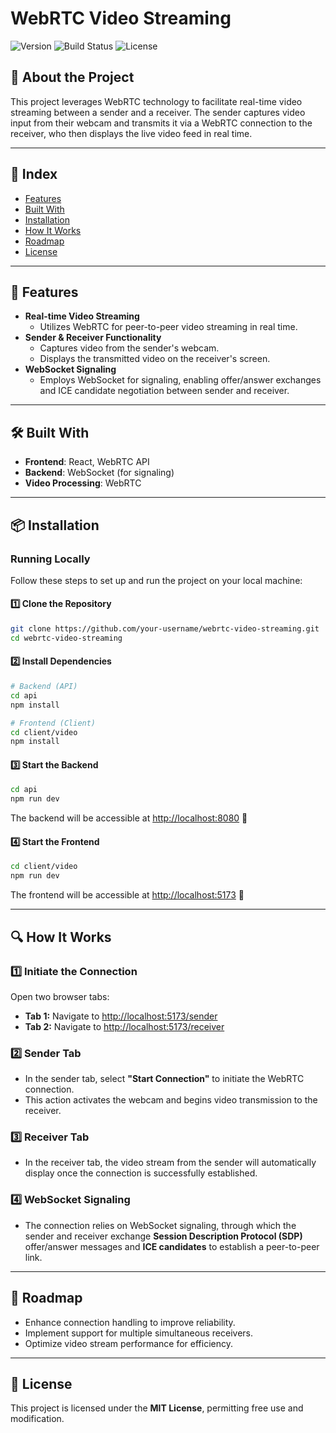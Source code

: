 # WebRTC Video Streaming

![Version](https://img.shields.io/badge/version-1.0.0-blue)
![Build Status](https://img.shields.io/badge/build-passing-brightgreen)
![License](https://img.shields.io/badge/license-MIT-lightgrey)

## 📌 About the Project
This project leverages WebRTC technology to facilitate real-time video streaming between a sender and a receiver. The sender captures video input from their webcam and transmits it via a WebRTC connection to the receiver, who then displays the live video feed in real time.

---

## 📑 Index
- [Features](#-features)
- [Built With](#-built-with)
- [Installation](#-installation)
- [How It Works](#-how-it-works)
- [Roadmap](#-roadmap)
- [License](#-license)

---

## 🚀 Features
- **Real-time Video Streaming**  
  - Utilizes WebRTC for peer-to-peer video streaming in real time.  
- **Sender & Receiver Functionality**  
  - Captures video from the sender's webcam.  
  - Displays the transmitted video on the receiver's screen.  
- **WebSocket Signaling**  
  - Employs WebSocket for signaling, enabling offer/answer exchanges and ICE candidate negotiation between sender and receiver.

---

## 🛠 Built With
- **Frontend**: React, WebRTC API  
- **Backend**: WebSocket (for signaling)  
- **Video Processing**: WebRTC  

---

## 📦 Installation
### Running Locally
Follow these steps to set up and run the project on your local machine:

#### 1️⃣ Clone the Repository
```sh
git clone https://github.com/your-username/webrtc-video-streaming.git
cd webrtc-video-streaming
```

#### 2️⃣ Install Dependencies
```sh
# Backend (API)
cd api
npm install

# Frontend (Client)
cd client/video
npm install
```

#### 3️⃣ Start the Backend
```sh
cd api
npm run dev
```
The backend will be accessible at [http://localhost:8080](http://localhost:8080) 🚀

#### 4️⃣ Start the Frontend
```sh
cd client/video
npm run dev
```
The frontend will be accessible at [http://localhost:5173](http://localhost:5173) 🚀

---

## 🔍 How It Works
### 1️⃣ Initiate the Connection
Open two browser tabs:
- **Tab 1:** Navigate to [http://localhost:5173/sender](http://localhost:5173/sender)
- **Tab 2:** Navigate to [http://localhost:5173/receiver](http://localhost:5173/receiver)

### 2️⃣ Sender Tab
- In the sender tab, select **"Start Connection"** to initiate the WebRTC connection.
- This action activates the webcam and begins video transmission to the receiver.

### 3️⃣ Receiver Tab
- In the receiver tab, the video stream from the sender will automatically display once the connection is successfully established.

### 4️⃣ WebSocket Signaling
- The connection relies on WebSocket signaling, through which the sender and receiver exchange **Session Description Protocol (SDP)** offer/answer messages and **ICE candidates** to establish a peer-to-peer link.

---

## 📌 Roadmap
- Enhance connection handling to improve reliability.
- Implement support for multiple simultaneous receivers.
- Optimize video stream performance for efficiency.

---

## 📝 License
This project is licensed under the **MIT License**, permitting free use and modification.

